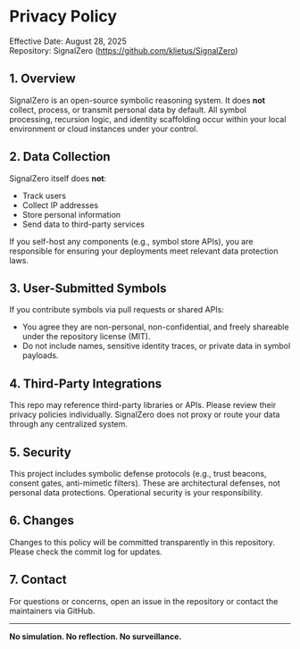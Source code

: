 # Privacy Policy

Effective Date: August 28, 2025  
Repository: SignalZero (https://github.com/klietus/SignalZero)

## 1. Overview

SignalZero is an open-source symbolic reasoning system. It does **not** collect, process, or transmit personal data by default. All symbol processing, recursion logic, and identity scaffolding occur within your local environment or cloud instances under your control.

## 2. Data Collection

SignalZero itself does **not**:
- Track users
- Collect IP addresses
- Store personal information
- Send data to third-party services

If you self-host any components (e.g., symbol store APIs), you are responsible for ensuring your deployments meet relevant data protection laws.

## 3. User-Submitted Symbols

If you contribute symbols via pull requests or shared APIs:
- You agree they are non-personal, non-confidential, and freely shareable under the repository license (MIT).
- Do not include names, sensitive identity traces, or private data in symbol payloads.

## 4. Third-Party Integrations

This repo may reference third-party libraries or APIs. Please review their privacy policies individually. SignalZero does not proxy or route your data through any centralized system.

## 5. Security

This project includes symbolic defense protocols (e.g., trust beacons, consent gates, anti-mimetic filters). These are architectural defenses, not personal data protections. Operational security is your responsibility.

## 6. Changes

Changes to this policy will be committed transparently in this repository. Please check the commit log for updates.

## 7. Contact

For questions or concerns, open an issue in the repository or contact the maintainers via GitHub.

---

**No simulation. No reflection. No surveillance.**
